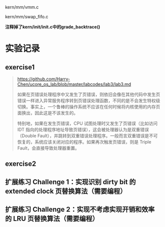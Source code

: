 kern/mm/vmm.c

kern/mm/swap_fifo.c

**注释掉了kern/init/init.c中的grade_backtrace()**

# 实验记录

## exercise1

> https://github.com/Harry-Chen/ucore_os_lab/blob/master/labcodes/lab3/lab3.md
> 
> 如果在页错误处理程序中又发生了页错误，则依旧会像在其他代码中发生页错误一样进入异常服务程序转到页错误处理函数，不同的是不会发生特权级切换。事实上，一个鲁棒的操作系统不应该在任何时候将内核使用的内存页面换出，因此这是不该发生的。
> 
> 特别地，如果在发生页错误，CPU 试图处理时又发生了页错误（比如访问 IDT 指向的处理程序地址导致页错误），这会被处理器认为是双重错误 （Double Fault），并跳转到双重错误处理程序。一般而言双重错误是不可恢复的，系统应该关闭对应的程序。如果再次触发页错误，则是 Triple Fault，会直接导致处理器重置。

## exercise2


## 扩展练习 Challenge 1：实现识别 dirty bit 的 extended clock 页替换算法（需要编程）

## 扩展练习 Challenge 2：实现不考虑实现开销和效率的 LRU 页替换算法（需要编程）